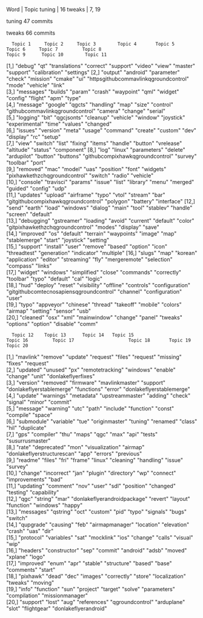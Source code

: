 Word 	 		| 	Topic
tuning			|	16
tweaks			|	7, 19

tuning 47 commits

tweaks 66 commits

      Topic 1     Topic 2     Topic 3        Topic 4       Topic 5     Topic 6     Topic 7         Topic 8                                  Topic 9      Topic 10        Topic 11   
 [1,] "debug"     "qt"        "translations" "correct"     "support"   "video"     "view"          "master"                                 "support"    "calibration"   "settings" 
 [2,] "output"    "android"   "parameter"    "check"       "mission"   "cmake"     "ui"            "httpsgithubcommavlinkqgroundcontrol"    "mode"       "vehicle"       "link"     
 [3,] "messages"  "builds"    "param"        "crash"       "waypoint"  "qml"       "widget"        "config"                                 "flight"     "apm"           "type"     
 [4,] "message"   "google"    "qgcts"        "handling"    "map"       "size"      "control"       "githubcommavlinkqgroundcontrol"         "camera"     "change"        "serial"   
 [5,] "logging"   "bit"       "qgcjsonts"    "cleanup"     "vehicle"   "window"    "joystick"      "experimental"                           "time"       "values"        "changed"  
 [6,] "issues"    "version"   "meta"         "usage"       "command"   "create"    "custom"        "dev"                                    "display"    "rc"            "setup"    
 [7,] "view"      "switch"    "list"         "fixing"      "items"     "handle"    "button"        "vrelease"                               "altitude"   "status"        "component"
 [8,] "log"       "linux"     "parameters"   "delete"      "ardupilot" "button"    "buttons"       "githubcompixhawkqgroundcontrol"         "survey"     "toolbar"       "port"     
 [9,] "removed"   "mac"       "model"        "uas"         "position"  "font"      "widgets"       "pixhawkethzchqgroundcontrol"            "switch"     "radio"         "vehicle"  
[10,] "console"   "travisci"  "params"       "issue"       "list"      "library"   "menu"          "merged"                                 "guided"     "config"        "udp"      
[11,] "updates"   "upload"    "airframe"     "typo"        "vtol"      "stream"    "bar"           "gitgithubcompixhawkqgroundcontrol"      "polygon"    "battery"       "interface"
[12,] "send"      "earth"     "load"         "windows"     "dialog"    "main"      "tool"          "stablev"                                "handle"     "screen"        "default"  
[13,] "debugging" "gstreamer" "loading"      "avoid"       "current"   "default"   "color"         "gitpixhawkethzchqgroundcontrol"         "modes"      "display"       "save"     
[14,] "improved"  "os"        "default"      "terrain"     "waypoints" "image"     "map"           "stablemerge"                            "start"      "joystick"      "setting"  
[15,] "support"   "install"   "user"         "remove"      "based"     "option"    "icon"          "threadtest"                             "generation" "indicator"     "multiple" 
[16,] "slugs"     "map"       "korean"       "application" "editor"    "streaming" "fly"           "mergeremote"                            "selection"  "compass"       "links"    
[17,] "widget"    "windows"   "simplified"   "close"       "commands"  "correctly" "toolbar"       "typo"                                   "default"    "cal"           "logic"    
[18,] "hud"       "deploy"    "reset"        "visibility"  "offline"   "controls"  "configuration" "gitgithubcomtecnosapiensqgroundcontrol" "channel"    "configuration" "user"     
[19,] "typo"      "appveyor"  "chinese"      "thread"      "takeoff"   "mobile"    "colors"        "airmap"                                 "setting"    "sensor"        "usb"      
[20,] "cleaned"   "osx"       "xml"          "mainwindow"  "change"    "panel"     "tweaks"        "options"                                "option"     "disable"       "comm"     

      Topic 12    Topic 13      Topic 14   Topic 15                     Topic 16         Topic 17                    Topic 18       Topic 19       Topic 20                 
 [1,] "mavlink"   "remove"      "update"   "request"                    "files"          "request"                   "missing"      "fixes"        "request"                
 [2,] "updated"   "unused"      "px"       "remotetracking"             "windows"        "enable"                    "change"       "unit"         "donlakeflyerfixes"      
 [3,] "version"   "removed"     "firmware" "mavlinkmaster"              "support"        "donlakeflyerstablemerge"   "functions"    "error"        "donlakeflyerstablemerge"
 [4,] "update"    "warnings"    "metadata" "upstreammaster"             "adding"         "check"                     "signal"       "minor"        "commit"                 
 [5,] "message"   "warning"     "utc"      "path"                       "include"        "function"                  "const"        "compile"      "space"                  
 [6,] "submodule" "variable"    "tue"      "originmaster"               "tuning"         "renamed"                   "class"        "hil"          "duplicate"              
 [7,] "gps"       "compiler"    "thu"      "maps"                       "qgc"            "max"                       "api"          "tests"        "susurrusmaster"         
 [8,] "rate"      "deprecated"  "mon"      "visualization"              "airmap"         "donlakeflyerstructurescan" "app"          "errors"       "previous"               
 [9,] "readme"    "files"       "fri"      "frame"                      "linux"          "cleaning"                  "handling"     "issue"        "survey"                 
[10,] "change"    "incorrect"   "jan"      "plugin"                     "directory"      "wp"                        "connect"      "improvements" "bad"                    
[11,] "updating"  "comment"     "nov"      "user"                       "sdl"            "position"                  "changed"      "testing"      "capability"             
[12,] "qgc"       "string"      "mar"      "donlakeflyerandroidpackage" "revert"         "layout"                    "function"     "windows"      "happy"                  
[13,] "messages"  "qstring"     "oct"      "custom"                     "pid"            "typo"                      "signals"      "bugs"         "switch"                 
[14,] "qupgrade"  "causing"     "feb"      "airmapmanager"              "location"       "elevation"                 "crash"        "uas"          "dir"                    
[15,] "protocol"  "variables"   "sat"      "mocklink"                   "ios"            "change"                    "calls"        "visual"       "wip"                    
[16,] "headers"   "constructor" "sep"      "commit"                     "android"        "adsb"                      "moved"        "xplane"       "logo"                   
[17,] "improved"  "enum"        "apr"      "stable"                     "structure"      "based"                     "base"         "comments"     "start"                  
[18,] "pixhawk"   "dead"        "dec"      "images"                     "correctly"      "store"                     "localization" "tweaks"       "moving"                 
[19,] "info"      "function"    "sun"      "project"                    "target"         "solve"                     "parameters"   "compilation"  "missionmanager"         
[20,] "support"   "lost"        "aug"      "references"                 "qgroundcontrol" "arduplane"                 "slot"         "flightgear"   "donlakeflyerandroid"    
> 